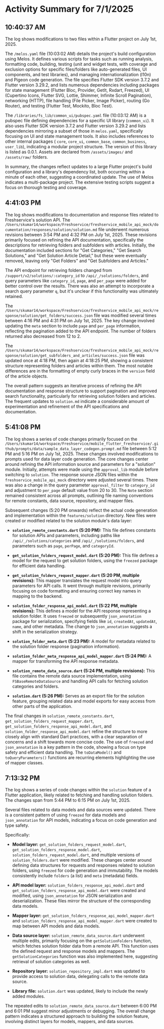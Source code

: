# Activity Summary for 7/1/2025

## 10:40:37 AM
The log shows modifications to two files within a Flutter project on July 1st, 2025.

The `/melos.yaml` file (10:03:02 AM) details the project's build configuration using Melos.  It defines various scripts for tasks such as running analysis, formatting code, building, testing (unit and widget tests, with coverage and exclusion options for specific files/folders like auto-generated files, UI components, and test libraries), and managing internationalization (l10n) and Pigeon code generation. The file specifies Flutter SDK version 3.7.2 and Flutter version 3.29.2, and lists numerous dependencies including packages for state management (Flutter Bloc, Provider, GetIt, Rxdart, Freezed), UI (Cupertino Icons, Flutter SVG, Lottie, Shimmer, Infinite Scroll Pagination), networking (HTTP), file handling (File Picker, Image Picker), routing (Go Router), and testing (Flutter Test, Mockito, Bloc Test).

The `/libraries/fs_lib/common_ui/pubspec.yaml` file (10:03:12 AM) is a pubspec file defining dependencies for a specific UI library (`common_ui`). It also uses Flutter SDK version 3.7.2 and Flutter version 3.29.2 and lists dependencies mirroring a subset of those in `melos.yaml`, specifically focusing on UI and state management tools.  It also includes references to other internal packages ( `core`, `core_ui`, `common_base`, `common_business`, `user_lib`), indicating a modular project structure.  The version of this library is listed as 0.0.1.  Assets are declared from `/assets/images/` and `/assets/raw/` folders.

In summary, the changes reflect updates to a large Flutter project's build configuration and a library's dependency list, both occurring within a minute of each other, suggesting a coordinated update. The use of Melos indicates a multi-package project.  The extensive testing scripts suggest a focus on thorough testing and coverage.


## 4:41:03 PM
The log shows modifications to documentation and response files related to Freshservice's solution API.  The `/Users/skumar14/workspace/Freshservice/freshservice_mobile_api_mock/documentation/responses/solution/solution.md` file underwent numerous revisions between 3:54 PM and 4:32 PM on July 1st, 2025.  These revisions primarily focused on refining the API documentation, specifically the descriptions for retrieving folders and subfolders with articles. Initially, the documentation included sections for "Get Categories," "Get Search Solutions," and "Get Solution Article Detail," but these were eventually removed, leaving only "Get Folders" and "Get Subfolders and Articles."

The API endpoint for retrieving folders changed from `/support/v2/solutions/:category_id` to `/api/_/solutions/folders`, and query parameters like `category_id`, `page`, and `per_page` were added for better control over the results.  There was also an attempt to incorporate a search query parameter `q`, but it's unclear if this functionality was ultimately retained.

The `/Users/skumar14/workspace/Freshservice/freshservice_mobile_api_mock/response/solution/get_folders/success.json` file was modified several times between 4:16 PM and 4:31 PM on July 1st, 2025. The key change involved updating the `meta` section to include `page` and `per_page` information, reflecting the pagination added to the API endpoint. The number of folders returned also decreased from 12 to 2.

The `/Users/skumar14/workspace/Freshservice/freshservice_mobile_api_mock/response/solution/get_subfolders_and_articles/success.json` file was updated once at 4:18 PM, then again at 4:18:25 PM, showing a consistent structure representing folders and articles within them.  The most notable differences are in the formatting of empty curly braces in the `version` field of the article objects.


The overall pattern suggests an iterative process of refining the API documentation and response structure to support pagination and improved search functionality, particularly for retrieving solution folders and articles. The frequent updates to `solution.md` indicate a considerable amount of experimentation and refinement of the API specifications and documentation.


## 5:41:08 PM
The log shows a series of code changes primarily focused on the `/Users/skumar14/workspace/Freshservice/mobile_flutter_freshservice/.github/prompts/data/sample_data_layer_codegen.prompt.md` file between 5:12 PM and 5:16 PM on July 1st, 2025.  These changes involved modifications to prompts used for data layer code generation.  The core changes center around refining the API information source and parameters for a "solution" module. Initially, attempts were made using the `approval_lib` module before switching to `solution`.  The response source JSON files within the `freshservice_mobile_api_mock` directory were adjusted several times.   There was also a change in the query parameter `approval_filter` to `category_id` and adjustment to `per_page` default value from 20 to 30.   The `Note` section remained consistent across all prompts, outlining file naming conventions for remote constants, data source, repository, and mapper files.

Subsequent changes (5:20 PM onwards) reflect the actual code generation and implementation within the `features/solution` directory.  New files were created or modified related to the solution module's data layer:

* **`solution_remote_constants.dart` (5:20 PM):** This file defines constants for solution APIs and parameters, including paths like `/api/_/solutions/categories` and `/api/_/solutions/folders`, and parameters such as `page`, `perPage`, and `categoryId`.

* **`get_solution_folders_request_model.dart` (5:20 PM):** This file defines a model for the request to get solution folders, using the `freezed` package for efficient data handling.

* **`get_solution_folders_request_mapper.dart` (5:20 PM, multiple revisions):**  This mapper translates the request model into query parameters for API calls.  It went through multiple revisions, primarily focusing on code formatting and ensuring correct key names in mapping to the backend.

* **`solution_folder_response_api_model.dart` (5:22 PM, multiple revisions):**  This defines a model for the API response representing a solution folder.  It uses `freezed` or subsequently `json_annotation` package for serialization, specifying fields like `id`, `createdAt`, `updatedAt`, `name`, and other metadata.  The change to `json_annotation` suggests a shift in the serialization strategy.

* **`solution_folder_meta.dart` (5:23 PM):** A model for metadata related to the solution folder response (pagination information).

* **`solution_folder_meta_response_api_model_mapper.dart` (5:24 PM):** A mapper for transforming the API response metadata.

* **`solution_remote_data_source.dart` (5:24 PM, multiple revisions):** This file contains the remote data source implementation, using `FSBaseRemoteDataSource` and handling API calls for fetching solution categories and folders.

* **`solution.dart` (5:26 PM):**  Serves as an export file for the solution feature, grouping related data and model exports for easy access from other parts of the application.

The final changes in `solution_remote_constants.dart`, `get_solution_folders_request_mapper.dart`, `get_solution_folders_response_api_model.dart`, and `solution_folder_response_api_model.dart` refine the structure to more closely align with standard Dart practices, with a clear separation of concerns and a shift towards more concise code.  The use of `freezed` and `json_annotation` is a key pattern in the code, showing a focus on type safety and efficient data handling. The `toDataModel()` and `toQueryParameters()` functions are recurring elements highlighting the use of mapper classes.


## 7:13:32 PM
The log shows a series of code changes within the `solution` feature of a Flutter application, likely related to fetching and handling solution folders.  The changes span from 5:44 PM to 6:15 PM on July 1st, 2025.

Several files related to data models and data sources were updated.  There is a consistent pattern of using `freezed` for data models and `json_annotation` for API models, indicating a focus on code generation and type safety.

Specifically:

* **Model layer:**  `get_solution_folders_request_model.dart`, `get_solution_folders_response_model.dart`, `solution_folders_request_model.dart`,  and multiple versions of `solution_folders.dart`  were modified. These changes center around defining data structures for requests and responses related to solution folders, using `freezed` for code generation and immutability. The models consistently include `folders` (a list) and `meta` (metadata) fields.

* **API model layer:**  `solution_folders_response_api_model.dart` and `get_solution_folders_response_api_model.dart` were created and modified, using `json_annotation` for JSON serialization and deserialization.  These files mirror the structure of the corresponding data models.

* **Mapper layer:**  `get_solution_folders_response_api_model_mapper.dart` and `solution_folders_response_api_model_mapper.dart` were created to map between API models and data models.

* **Data source layer:** `solution_remote_data_source.dart` underwent multiple edits,  primarily focusing on the `getSolutionFolders` function, which fetches solution folder data from a remote API. This function uses the defined request and response models and mappers. The `getSolutionCategories` function was also implemented here, suggesting retrieval of solution categories as well.


* **Repository layer:** `solution_repository_impl.dart` was updated to provide access to solution data, delegating calls to the remote data source.

* **Library file:** `solution.dart` was updated, likely to include the newly added modules.


The repeated edits to `solution_remote_data_source.dart` between 6:00 PM and 6:01 PM suggest minor adjustments or debugging.  The overall change pattern indicates a structured approach to building the solution feature, involving distinct layers for models, mappers, and data sources.

